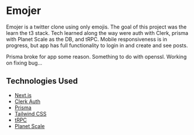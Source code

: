 # Emojer

Emojer is a twitter clone using only emojis. The goal of this project was the learn the t3 stack. Tech learned along the way were auth with Clerk, prisma with Planet Scale as the DB, and tRPC. Mobile responsiveness is in progress, but app has full functionality to login in and create and see posts.

Prisma broke for app some reason. Something to do with openssl. Working on fixing bug...

## Technologies Used

- [Next.js](https://nextjs.org)
- [Clerk Auth](https://clerk.com/)
- [Prisma](https://prisma.io)
- [Tailwind CSS](https://tailwindcss.com)
- [tRPC](https://trpc.io)
- [Planet Scale](https://planetscale.com/)
